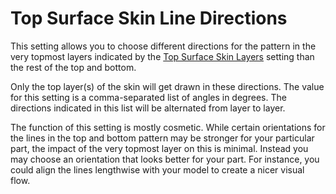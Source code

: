 Top Surface Skin Line Directions
====
This setting allows you to choose different directions for the pattern in the very topmost layers indicated by the [Top Surface Skin Layers](../shell/roofing_layer_count.md) setting than the rest of the top and bottom.

Only the top layer(s) of the skin will get drawn in these directions. The value for this setting is a comma-separated list of angles in degrees. The directions indicated in this list will be alternated from layer to layer.

The function of this setting is mostly cosmetic. While certain orientations for the lines in the top and bottom pattern may be stronger for your particular part, the impact of the very topmost layer on this is minimal. Instead you may choose an orientation that looks better for your part. For instance, you could align the lines lengthwise with your model to create a nicer visual flow.